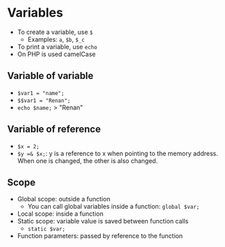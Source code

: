 # Variables
- To create a variable, use `$`
  - Examples: `a`, `$b`, `$_c`
- To print a variable, use `echo`
- On PHP is used camelCase

## Variable of variable
- `$var1 = "name";`
- `$$var1 = "Renan";`
- `echo $name;` > "Renan"

## Variable of reference
- `$x = 2;`
- `$y =& $x;`: y is a reference to x when pointing to the memory address. When one is changed, the other is also changed.

## Scope
- Global scope: outside a function
  - You can call global variables inside a function: `global $var;`
- Local scope: inside a function
- Static scope: variable value is saved between function calls
  - `static $var;`
- Function parameters: passed by reference to the function